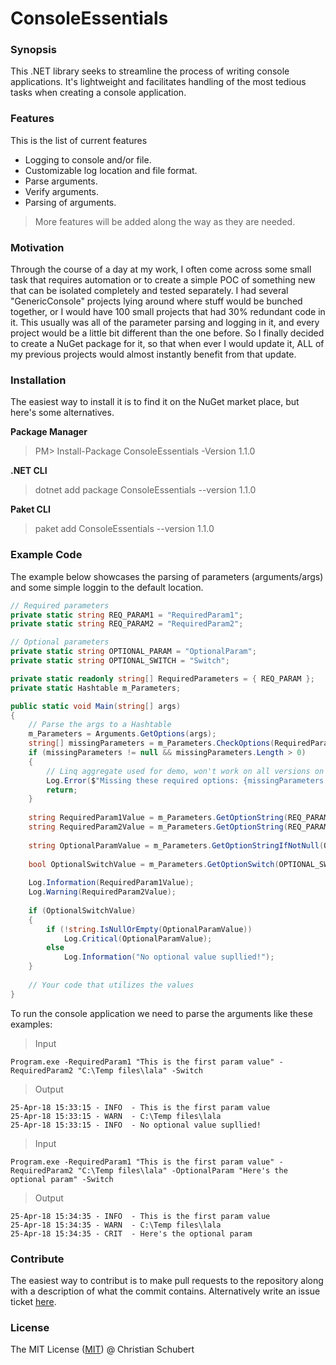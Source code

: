 # ConsoleEssentials

### Synopsis
This .NET library seeks to streamline the process of writing console applications. It's lightweight and facilitates handling of the most tedious tasks when creating a console application.

### Features

This is the list of current features

* Logging to console and/or file.
* Customizable log location and file format.
* Parse arguments.
* Verify arguments.
* Parsing of arguments.

> More features will be added along the way as they are needed.

### Motivation
Through the course of a day at my work, I often come across some small task that requires automation or to create a simple POC of something new that can be isolated completely and tested separately. I had several "GenericConsole" projects lying around where stuff would be bunched together, or I would have 100 small projects that had 30% redundant code in it. This usually was all of the parameter parsing and logging in it, and every project would be a little bit different than the one before. So I finally decided to create a NuGet package for it, so that when ever I would update it, ALL of my previous projects would almost instantly benefit from that update.

### Installation
The easiest way to install it is to find it on the NuGet market place, but here's some alternatives.

**Package Manager**
> PM> Install-Package ConsoleEssentials -Version 1.1.0

**.NET CLI**
> dotnet add package ConsoleEssentials --version 1.1.0

**Paket CLI**
> paket add ConsoleEssentials --version 1.1.0

### Example Code

The example below showcases the parsing of parameters (arguments/args) and some simple loggin to the default location.

```csharp
// Required parameters
private static string REQ_PARAM1 = "RequiredParam1";
private static string REQ_PARAM2 = "RequiredParam2";

// Optional parameters
private static string OPTIONAL_PARAM = "OptionalParam";
private static string OPTIONAL_SWITCH = "Switch";

private static readonly string[] RequiredParameters = { REQ_PARAM };
private static Hashtable m_Parameters;

public static void Main(string[] args)
{
	// Parse the args to a Hashtable
	m_Parameters = Arguments.GetOptions(args);
	string[] missingParameters = m_Parameters.CheckOptions(RequiredParameters);
	if (missingParameters != null && missingParameters.Length > 0)
	{
		// Linq aggregate used for demo, won't work on all versions on .Net
		Log.Error($"Missing these required options: {missingParameters.Aggregate((i, j) => $"{i}, {j}")}");
		return;
	}
	
	string RequiredParam1Value = m_Parameters.GetOptionString(REQ_PARAM1);
	string RequiredParam2Value = m_Parameters.GetOptionString(REQ_PARAM2);
	
	string OptionalParamValue = m_Parameters.GetOptionStringIfNotNull(OPTIONAL_PARAM);
	
	bool OptionalSwitchValue = m_Parameters.GetOptionSwitch(OPTIONAL_SWITCH);
	
	Log.Information(RequiredParam1Value);
	Log.Warning(RequiredParam2Value);
	
	if (OptionalSwitchValue)
	{
		if (!string.IsNullOrEmpty(OptionalParamValue))
			Log.Critical(OptionalParamValue);
		else
			Log.Information("No optional value supllied!");
	}
	
	// Your code that utilizes the values
}
```

To run the console application we need to parse the arguments like these examples:

>Input

`Program.exe -RequiredParam1 "This is the first param value" -RequiredParam2 "C:\Temp files\lala" -Switch`

>Output

    25-Apr-18 15:33:15 - INFO  - This is the first param value
    25-Apr-18 15:33:15 - WARN  - C:\Temp files\lala
    25-Apr-18 15:33:15 - INFO  - No optional value supllied!


>Input

`Program.exe -RequiredParam1 "This is the first param value" -RequiredParam2 "C:\Temp files\lala" -OptionalParam "Here's the optional param" -Switch`

>Output

    25-Apr-18 15:34:35 - INFO  - This is the first param value
    25-Apr-18 15:34:35 - WARN  - C:\Temp files\lala
    25-Apr-18 15:34:35 - CRIT  - Here's the optional param

### Contribute
The easiest way to contribut is to make pull requests to the repository along with a description of what the commit contains.
Alternatively write an issue ticket [here](https://github.com/Osmodium/ConsoleEssentials/issues "Link").

### License
The MIT License ([MIT](https://github.com/Osmodium/ConsoleEssentials/blob/master/Nuget/Build/LICENSE.md "Link")) @ Christian Schubert
